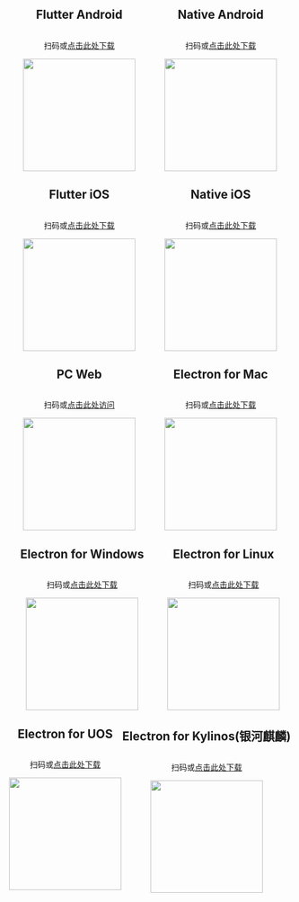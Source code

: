 <section class="normal markdown-section">
  <div style="display: flex;justify-content: space-around;flex-wrap: wrap;">
    <div style="display: flex; flex-direction: column; align-items: center;">
      <h2>Flutter Android</h2>
      <p style="text-align: center;">扫码或<a href="https://www.pgyer.com/OpenIM" target="_blank">点击此处下载</a></p>
      <img
        src="images/android_qr.png"
        width="200px"
        height="200px"
      />
    </div>
	<div style="display: flex; flex-direction: column; align-items: center;">
      <h2>Native Android</h2>
      <p style="text-align: center;">扫码或<a href="https://www.pgyer.com/OpenIM-Android" target="_blank">点击此处下载</a></p>
      <img
        src="images/ic_open_im_android_demo.png"
        width="200px"
        height="200px"
      />
    </div>
    <div style="display: flex; flex-direction: column; align-items: center;">
      <h2>Flutter iOS</h2>
      <p style="text-align: center;">扫码或<a href="https://testflight.apple.com/join/o956rTGx" target="_blank">点击此处下载</a></p>
      <img
        src="images/ios_flutter.png"
        width="200px"
        height="200px"
      />
    </div>
    <div style="display: flex; flex-direction: column; align-items: center;">
      <h2>Native iOS</h2>
      <p style="text-align: center;">扫码或<a href="https://testflight.apple.com/join/79cQqBYd" target="_blank">点击此处下载</a></p>
      <img
        src="images/ios_native.png"
        width="200px"
        height="200px"
      />
    </div>
    <div style="display: flex; flex-direction: column; align-items: center;">
      <h2>PC Web</h2>
      <p style="text-align: center;">扫码或<a href="https://open-im-online.rentsoft.cn" target="_blank">点击此处访问</a></p>
      <img
        src="images/web_qr.png"
        width="200px"
        height="200px"
      />
    </div>
    <div style="display: flex; flex-direction: column; align-items: center;">
      <h2>Electron for Mac</h2>
      <p style="text-align: center;">扫码或<a href="https://qr02.cn/AeCvPV" target="_blank">点击此处下载</a></p>
      <img
        src="images/electron_mac.png"
        width="200px"
        height="200px"
      />
    </div>
     <div style="display: flex; flex-direction: column; align-items: center;">
      <h2>Electron for Windows</h2>
      <p style="text-align: center;">扫码或<a href="https://qr02.cn/A82arJ" target="_blank">点击此处下载</a></p>
      <img
        src="images/electron_win.png"
        width="200px"
        height="200px"
      />
    </div>
     <div style="display: flex; flex-direction: column; align-items: center;">
      <h2>Electron for Linux</h2>
      <p style="text-align: center;">扫码或<a href="https://qr02.cn/Fa1EKF" target="_blank">点击此处下载</a></p>
      <img
        src="images/electron_linux.png"
        width="200px"
        height="200px"
      />
    </div>
    <div style="display: flex; flex-direction: column; align-items: center;">
      <h2>Electron for UOS</h2>
      <p style="text-align: center;">扫码或<a href="https://qr02.cn/CH6K1I" target="_blank">点击此处下载</a></p>
      <img
        src="images/electron_uos.png"
        width="200px"
        height="200px"
      />
    </div>
    <div style="display: flex; flex-direction: column; align-items: center;">
      <h2>Electron for Kylinos(银河麒麟)</h2>
      <p style="text-align: center;">扫码或<a href="https://qr02.cn/C18OH0" target="_blank">点击此处下载</a></p>
      <img
        src="images/electron_kylinos.png"
        width="200px"
        height="200px"
      />
    </div>
  </div>
</section>
